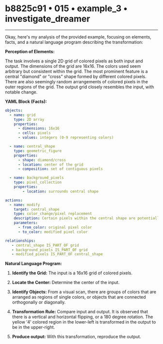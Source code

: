 # b8825c91 • 015 • example_3 • investigate_dreamer

---
Okay, here's my analysis of the provided example, focusing on elements, facts, and a natural language program describing the transformation:

**Perception of Elements:**

The task involves a single 2D grid of colored pixels as both input and output. The dimensions of the grid are 16x16. The colors used seem arbitrary but consistent within the grid. The most prominent feature is a central "diamond" or "cross" shape formed by different colored pixels. There are also seemingly random arrangements of colored pixels in the outer regions of the grid. The output grid closely resembles the input, with notable change.

**YAML Block (Facts):**



```yaml
objects:
  - name: grid
    type: 2D array
    properties:
      - dimensions: 16x16
      - cells: pixels
      - values: integers (0-9 representing colors)

  - name: central_shape
    type: geometric_figure
    properties:
      - shape: diamond/cross
      - location: center of the grid
      - composition: set of contiguous pixels

  - name: background_pixels
    type: pixel_collection
    properties:
        - location: surrounds central shape

actions:
  - name: modify
    target: central_shape
    type: color_change/pixel replacement
    description: Certain pixels within the central shape are potentially changed
    parameters:
      - from_color: original pixel color
      - to_color: modified pixel color

relationships:
   - central_shape IS_PART_OF grid
   - background_pixels IS_PART_OF grid
   - modified_pixels IS_PART_OF central_shape

```



**Natural Language Program:**

1.  **Identify the Grid:** The input is a 16x16 grid of colored pixels.

2.  **Locate the Center:** Determine the center of the input.

3. **Identify Objects:** From a visual scan, there are groups of colors that are arranged as regions of single colors, or objects that are connected orthogonally or diagonally.

4.  **Transformation Rule:** Compare input and output. It is observed that there is a vertical and horizontal flipping, or a 180 degree rotation. The yellow '4' colored region in the lower-left is transformed in the output to be in the upper-right.

5. **Produce output:** With this transformation, reproduce the output.

